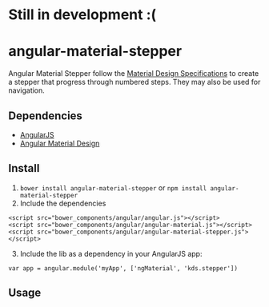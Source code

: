 # Still in development :(

# angular-material-stepper
 
 Angular Material Stepper follow the [Material Design Specifications](https://www.google.com/design/spec/components/steppers.html#steppers-specs) to create a stepper that progress through numbered steps. They may also be used for navigation.
 
## Dependencies 
 - [AngularJS](https://angularjs.org/)
 - [Angular Material Design](https://material.angularjs.org/)

 
## Install
 1. `bower install angular-material-stepper` or `npm install angular-material-stepper`
 2. Include the dependencies
 
 ```
 <script src="bower_components/angular/angular.js"></script>
 <script src="bower_components/angular/angular-material.js"></script>
 <script src="bower_components/angular/angular-material-stepper.js"></script>
 ```
 
 3. Include the lib as a dependency in your AngularJS app:
 
 ```
 var app = angular.module('myApp', ['ngMaterial', 'kds.stepper'])
 ```
 
## Usage 

